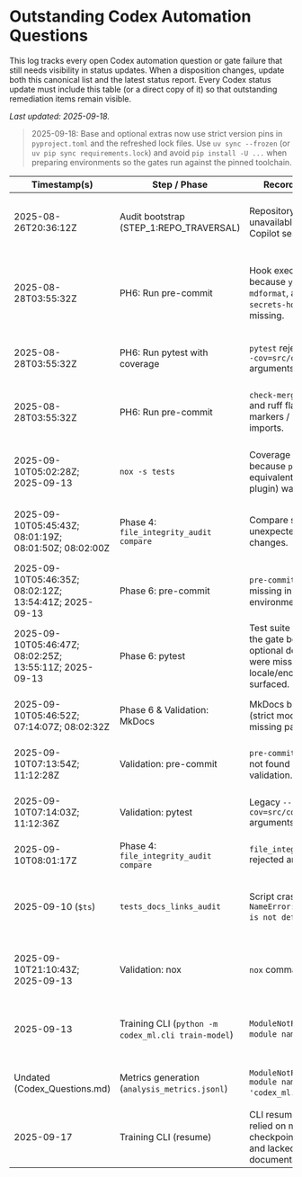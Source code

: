 # Outstanding Codex Automation Questions

This log tracks every open Codex automation question or gate failure that still needs visibility in status updates. When a disposition changes, update both this canonical list and the latest status report. Every Codex status update must include this table (or a direct copy of it) so that outstanding remediation items remain visible.

_Last updated: 2025-09-18._

> 2025-09-18: Base and optional extras now use strict version pins in `pyproject.toml` and the
> refreshed lock files. Use `uv sync --frozen` (or `uv pip sync requirements.lock`) and avoid
> `pip install -U ...` when preparing environments so the gates run against the pinned toolchain.

| Timestamp(s) | Step / Phase | Recorded blocker | Status | Still Valid? | Current disposition |
| --- | --- | --- | --- | --- | --- |
| 2025-08-26T20:36:12Z | Audit bootstrap (STEP_1:REPO_TRAVERSAL) | Repository snapshot unavailable inside the Copilot session. | Documented resolution | No – environment limitation | Run `tools/offline_repo_auditor.py` locally or attach the repo before auditing; the blocker is archived now that the workspace has direct file access. |
| 2025-08-28T03:55:32Z | PH6: Run pre-commit | Hook execution failed because `yamllint`, `mdformat`, and `detect-secrets-hook` were missing. | Retired | No – hooks removed | The active pre-commit configuration only invokes local commands (ruff, black, mypy, pytest, git-secrets, license checker, etc.), so those CLIs are optional for developers and no longer required by automation. |
| 2025-08-28T03:55:32Z | PH6: Run pytest with coverage | `pytest` rejected legacy `--cov=src/codex_ml` arguments. | Retired | No – command updated | Coverage flags were removed from `pytest.ini`, and the nox helper now targets `src/codex`, so the legacy failure mode is obsolete. |
| 2025-08-28T03:55:32Z | PH6: Run pre-commit | `check-merge-conflicts` and ruff flagged merge markers / unused imports. | Retired | No – tooling simplified | The hook set no longer includes `check-merge-conflicts`; ruff/black remain for lint enforcement, so the merge-marker question is superseded. |
| 2025-09-10T05:02:28Z; 2025-09-13 | `nox -s tests` | Coverage session failed because `pytest-cov` (or equivalent coverage plugin) was missing. | Action required | No | Resolved by commit `f0a1d82`, which pins `pytest-cov==7.0.0`, enforces coverage flags in `noxfile.py`, and logs generated JSON artifacts for auditability. |
| 2025-09-10T05:45:43Z; 08:01:19Z; 08:01:50Z; 08:02:00Z | Phase 4: `file_integrity_audit compare` | Compare step reported unexpected file changes. | Action required | Yes | Expand the allowlists (beyond `.codex/pre_manifest.json`) and rely on move detection before rerunning the audit; the remediation has not been committed yet. |
| 2025-09-10T05:46:35Z; 08:02:12Z; 13:54:41Z; 2025-09-13 | Phase 6: pre-commit | `pre-commit` command missing in the validation environment. | Action required | No | Commit `f0a1d82` adds a pinned `pre-commit==4.0.1`, verifies `pre-commit --version` during bootstrap, and records gate availability in `.codex/session_logs.db`. |
| 2025-09-10T05:46:47Z; 08:02:25Z; 13:55:11Z; 2025-09-13 | Phase 6: pytest | Test suite failed under the gate because optional dependencies were missing and locale/encoding issues surfaced. | Action required | Yes | Install optional dependencies (e.g., `hydra-core`) or skip affected tests per remediation notes; the 2025-09-13 error run still produced numerous collection failures. |
| 2025-09-10T05:46:52Z; 07:14:07Z; 08:02:32Z | Phase 6 & Validation: MkDocs | MkDocs build aborted (strict mode warnings / missing pages). | Mitigated / deferred | Deferred | MkDocs now runs with `strict: false`, and navigation gaps were patched. Keep docs healthy before attempting to re-enable strict mode. |
| 2025-09-10T07:13:54Z; 11:12:28Z | Validation: pre-commit | `pre-commit` command not found during validation. | Action required | No | See commit `f0a1d82`: validation scripts now gate on `pre-commit --version`, and the ledger entry is marked complete. |
| 2025-09-10T07:14:03Z; 11:12:36Z | Validation: pytest | Legacy `--cov=src/codex_ml` arguments rejected. | Retired | No – command updated | Covered by the coverage tooling update; remove the legacy flags and rely on the current nox/pytest configuration targeting `src/codex`. |
| 2025-09-10T08:01:17Z | Phase 4: `file_integrity_audit compare` | `file_integrity_audit.py` rejected argument order. | Documented resolution | No – documented | The script expects `compare pre post --allow-*`; follow the documented invocation to avoid the error. |
| 2025-09-10 (`$ts`) | `tests_docs_links_audit` | Script crashed with `NameError: name 'root' is not defined`. | Documented resolution | No – fixed | `analysis/tests_docs_links_audit.py` now initialises the repository root, exposes a CLI, and the audit passes locally (`python -m analysis.tests_docs_links_audit --repo .`). |
| 2025-09-10T21:10:43Z; 2025-09-13 | Validation: nox | `nox` command not found. | Action required | No | Commit `f0a1d82` pins `nox==2025.5.1`, adds startup detection in `codex_workflow.py`, and logs presence/absence to `.codex/session_logs.db`. |
| 2025-09-13 | Training CLI (`python -m codex_ml.cli train-model`) | `ModuleNotFoundError: No module named "torch"`. | Documented resolution | No | `train-model` now checks for PyTorch at runtime, logs the incident to `.codex/errors.ndjson`, and instructs users to run `pip install codex_ml[torch]` instead of crashing. |
| Undated (Codex_Questions.md) | Metrics generation (`analysis_metrics.jsonl`) | `ModuleNotFoundError: No module named 'codex_ml.cli'`. | Documented resolution | No – resolved | Reference `codex.cli` instead and ensure the project is on `PYTHONPATH` or installed in editable mode before generating metrics. |
| 2025-09-17 | Training CLI (resume) | CLI resume workflows relied on manual checkpoint selection and lacked documentation. | Documented resolution | No – feature implemented | `CheckpointManager.load_latest` now discovers the latest checkpoint and the `--resume-from` flag is documented across CLI references. |
